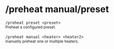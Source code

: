 # /preheat manual/preset

`/preheat preset <preset>`  
<small>Preheat a configured preset.</small>
<br><br>
`/preheat manual <heater> <heater2>`  
<small>manuelly preheat one or multiple heaters.</small>